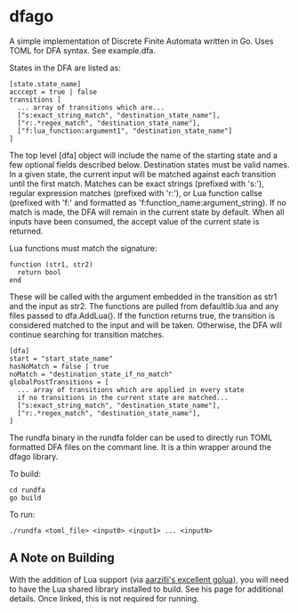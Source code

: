 dfago
=====

A simple implementation of Discrete Finite Automata written in Go. Uses TOML for DFA syntax. See example.dfa.

States in the DFA are listed as:

    [state.state_name]
    acccept = true | false
    transitions [
      ... array of transitions which are...
      ["s:exact_string_match", "destination_state_name"],
      ["r:.*regex_match", "destination_state_name"],
      ["f:lua_function:argument1", "destination_state_name"]
    ]


The top level [dfa] object will include the name of the starting state and a few optional fields described below.
Destination states must be valid names.  In a given state, the current input will be matched against
each transition until the first match.  Matches can be exact strings (prefixed with 's:'), 
regular expression matches (prefixed with 'r:'), or Lua function callse (prefixed with 'f:' and formatted as
'f:function\_name:argument\_string).  If no match is made, the DFA will remain in the 
current state by default.  When all inputs have been consumed, the accept value of the current state is 
returned.

Lua functions must match the signature:

    function (str1, str2)
      return bool
    end

These will be called with the argument embedded in the transition as str1 and the input as str2. The functions 
are pulled from defaultlib.lua and any files passed to dfa.AddLua(). If the function returns true, the 
transition is considered matched to the input and will be taken. Otherwise, the DFA will continue searching for
transition matches.

    [dfa]
    start = "start_state_name"
    hasNoMatch = false | true
    noMatch = "destination_state_if_no_match"
    globalPostTransitions = [
      ... array of transitions which are applied in every state 
      if no transitions in the current state are matched...
      ["s:exact_string_match", "destination_state_name"],
      ["r:.*regex_match", "destination_state_name"],
    ]
    
The rundfa binary in the rundfa folder can be used to directly run TOML formatted DFA files on the commant line.
It is a thin wrapper around the dfago library.

To build:

    cd rundfa
    go build
    
To run:

    ./rundfa <toml_file> <input0> <input1> ... <inputN>


A Note on Building
------------------

With the addition of Lua support (via [aarzilli's excellent golua](https://github.com/aarzilli/golua)), you will need 
to have the Lua shared library installed to build.  See his page for additional details. Once linked, this is not required
for running.
